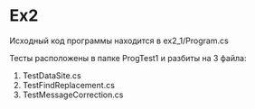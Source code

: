 # Ex2
Исходный код программы находится в ex2_1/Program.cs

Тесты расположены в папке ProgTest1 и разбиты на 3 файла:
 1) TestDataSite.cs
 2) TestFindReplacement.cs
 3) TestMessageCorrection.cs
